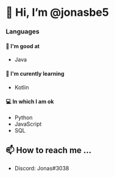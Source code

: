 # 👋 Hi, I’m @jonasbe5

### Languages

#### 💪 I'm good at 
- Java

#### 📖 I'm curently learning
- Kotlin

#### 💻 In which I am ok
- Python
- JavaScript
- SQL


## 📫 How to reach me ...
- Discord: Jonas#3038   

<!---
jonasbe5/jonasbe5 is a ✨ special ✨ repository because its `README.md` (this file) appears on your GitHub profile.
You can click the Preview link to take a look at your changes.
--->
